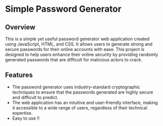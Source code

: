 # Simple Password Generator

## Overview
This is a simple yet useful password generator web application created using JavaScript, HTML, and CSS. It allows users to generate strong and secure passwords for their online accounts with ease. This project is designed to help users enhance their online security by providing randomly generated passwords that are difficult for malicious actors to crack.

## Features
- The password generator uses industry-standard cryptographic techniques to ensure that the passwords generated are highly secure and difficult to predict.
- The web application has an intuitive and user-friendly interface, making it accessible to a wide range of users, regardless of their technical expertise.
- Easy to use !!

